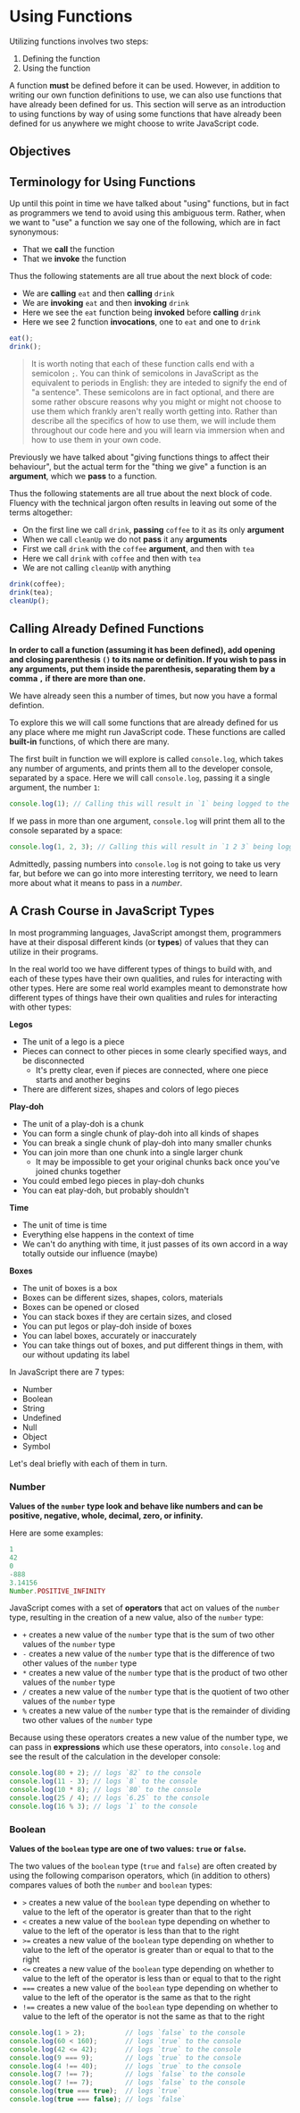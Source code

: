 # Using Functions

Utilizing functions involves two steps:

1) Defining the function
2) Using the function

A function **must** be defined before it can be used. However, in addition to writing our own function definitions to use, we can also use functions that have already been defined for us. This section will serve as an introduction to using functions by way of using some functions that have already been defined for us anywhere we might choose to write JavaScript code.

## Objectives

## Terminology for Using Functions

Up until this point in time we have talked about "using" functions, but in fact as programmers we tend to avoid using this ambiguous term. Rather, when we want to "use" a function we say one of the following, which are in fact synonymous:

- That we **call** the function
- That we **invoke** the function

Thus the following statements are all true about the next block of code:

- We are **calling** `eat` and then **calling** `drink`
- We are **invoking** `eat` and then **invoking** `drink`
- Here we see the `eat` function being **invoked** before **calling** `drink`
- Here we see 2 function **invocations**, one to `eat` and one to `drink`

```javascript
eat();
drink();
```

> It is worth noting that each of these function calls end with a semicolon `;`. You can think of semicolons in JavaScript as the equivalent to periods in English: they are inteded to signify the end of "a sentence". These semicolons are in fact optional, and there are some rather obscure reasons why you might or might not choose to use them which frankly aren't really worth getting into. Rather than describe all the specifics of how to use them, we will include them throughout our code here and you will learn via immersion when and how to use them in your own code.

Previously we have talked about "giving functions things to affect their behaviour", but the actual term for the "thing we give" a function is an **argument**, which we **pass** to a function.

Thus the following statements are all true about the next block of code. Fluency with the technical jargon often results in leaving out some of the terms altogether:

- On the first line we call `drink`, **passing** `coffee` to it as its only **argument**
- When we call `cleanUp` we do not **pass** it any **arguments**
- First we call `drink` with the `coffee` **argument**, and then with `tea`
- Here we call `drink` with `coffee` and then with `tea`
- We are not calling `cleanUp` with anything

```javascript
drink(coffee);
drink(tea);
cleanUp();
```

## Calling Already Defined Functions

**In order to call a function (assuming it has been defined), add opening and closing parenthesis `()` to its name or definition. If you wish to pass in any arguments, put them inside the parenthesis, separating them by a comma `,` if there are more than one.**

We have already seen this a number of times, but now you have a formal defintion.

To explore this we will call some functions that are already defined for us any place where me might run JavaScript code. These functions are called **built-in** functions, of which there are many.

The first built in function we will explore is called `console.log`, which takes any number of arguments, and prints them all to the developer console, separated by a space. Here we will call `console.log`, passing it a single argument, the number `1`:

```javascript
console.log(1); // Calling this will result in `1` being logged to the developer console
```

If we pass in more than one argument, `console.log` will print them all to the console separated by a space:

```javascript
console.log(1, 2, 3); // Calling this will result in `1 2 3` being logged to the developer console
```

Admittedly, passing numbers into `console.log` is not going to take us very far, but before we can go into more interesting territory, we need to learn more about what it means to pass in a *number*.

## A Crash Course in JavaScript Types

In most programming languages, JavaScript amongst them, programmers have at their disposal different kinds (or **types**) of values that they can utilize in their programs.

In the real world too we have different types of things to build with, and each of these types have their own qualities, and rules for interacting with other types. Here are some real world examples meant to demonstrate how different types of things have their own qualities and rules for interacting with other types:

**Legos**

- The unit of a lego is a piece
- Pieces can connect to other pieces in some clearly specified ways, and be disconnected
  - It's pretty clear, even if pieces are connected, where one piece starts and another begins
- There are different sizes, shapes and colors of lego pieces

**Play-doh**

- The unit of a play-doh is a chunk
- You can form a single chunk of play-doh into all kinds of shapes
- You can break a single chunk of play-doh into many smaller chunks
- You can join more than one chunk into a single larger chunk
  - It may be impossible to get your original chunks back once you've joined chunks together
- You could embed lego pieces in play-doh chunks
- You can eat play-doh, but probably shouldn't

**Time**

- The unit of time is time
- Everything else happens in the context of time
- We can't do anything with time, it just passes of its own accord in a way totally outside our influence (maybe)

**Boxes**

- The unit of boxes is a box
- Boxes can be different sizes, shapes, colors, materials
- Boxes can be opened or closed
- You can stack boxes if they are certain sizes, and closed
- You can put legos or play-doh inside of boxes
- You can label boxes, accurately or inaccurately
- You can take things out of boxes, and put different things in them, with our without updating its label

In JavaScript there are 7 types:

- Number
- Boolean
- String
- Undefined
- Null
- Object
- Symbol

Let's deal briefly with each of them in turn.

### Number

**Values of the `number` type look and behave like numbers and can be positive, negative, whole, decimal, zero, or infinity.**

Here are some examples:

```javascript
1
42
0
-888
3.14156
Number.POSITIVE_INFINITY
```

JavaScript comes with a set of **operators** that act on values of the `number` type, resulting in the creation of a new value, also of the `number` type:

- `+` creates a new value of the `number` type that is the sum of two other values of the `number` type
- `-` creates a new value of the `number` type that is the difference of two other values of the `number` type
- `*` creates a new value of the `number` type that is the product of two other values of the `number` type
- `/` creates a new value of the `number` type that is the quotient of two other values of the `number` type
- `%` creates a new value of the `number` type that is the remainder of dividing two other values of the `number` type

Because using these operators creates a new value of the number type, we can pass in **expressions** which use these operators, into `console.log` and see the result of the calculation in the developer console:

```javascript
console.log(80 + 2); // logs `82` to the console
console.log(11 - 3); // logs `8` to the console
console.log(10 * 8); // logs `80` to the console
console.log(25 / 4); // logs `6.25` to the console
console.log(16 % 3); // logs `1` to the console
```

### Boolean

**Values of the `boolean` type are one of two values: `true` or `false`.**

The two values of the `boolean` type (`true` and `false`) are often created by using the following comparison operators, which (in addition to others) compares values of both the `number` and `boolean` types:

- `>` creates a new value of the `boolean` type depending on whether to value to the left of the operator is greater than that to the right
- `<` creates a new value of the `boolean` type depending on whether to value to the left of the operator is less than that to the right
- `>=` creates a new value of the `boolean` type depending on whether to value to the left of the operator is greater than or equal to that to the right
- `<=` creates a new value of the `boolean` type depending on whether to value to the left of the operator is less than or equal to that to the right
- `===` creates a new value of the `boolean` type depending on whether to value to the left of the operator is the same as that to the right
- `!==` creates a new value of the `boolean` type depending on whether to value to the left of the operator is not the same as that to the right

```javascript
console.log(1 > 2);          // logs `false` to the console
console.log(60 < 160);       // logs `true` to the console
console.log(42 <= 42);       // logs `true` to the console
console.log(9 === 9);        // logs `true` to the console
console.log(4 !== 40);       // logs `true` to the console
console.log(7 !== 7);        // logs `false` to the console
console.log(7 !== 7);        // logs `false` to the console
console.log(true === true);  // logs `true`
console.log(true === false); // logs `false`
```
